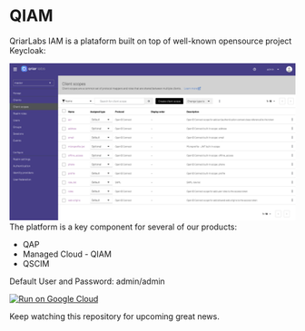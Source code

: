 # QIAM
QriarLabs IAM is a plataform built on top of well-known opensource project Keycloak:

![Alt text](extras/images/qiam_betav1.png)
The platform is a key component for several of our products:
* QAP
* Managed Cloud - QIAM
* QSCIM 

Default User and Password: admin/admin

[![Run on Google Cloud](https://deploy.cloud.run/button.svg)](https://deploy.cloud.run)

Keep watching this repository for upcoming great news.
